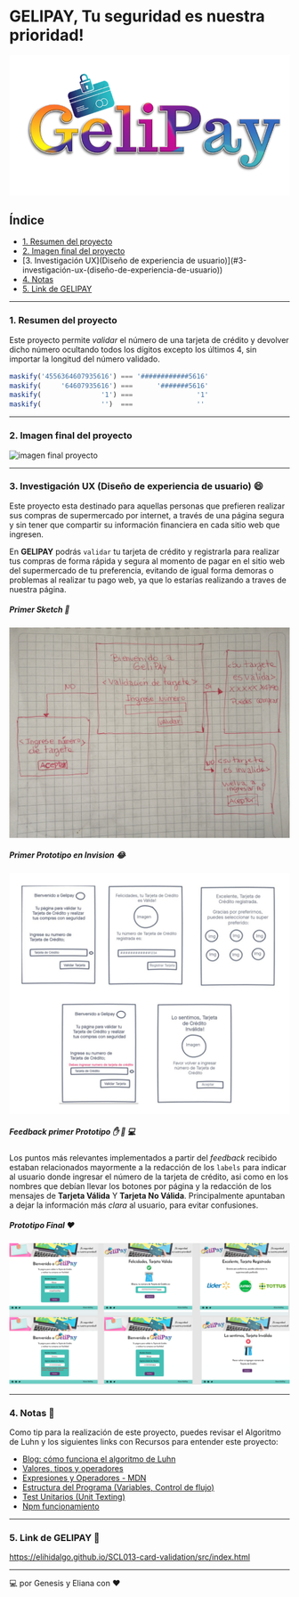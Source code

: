 # GELIPAY, Tu seguridad es nuestra prioridad!

![Logo del proyecto](https://github.com/EliHidalgo/SCL013-card-validation/blob/master/img/logo.png?raw=true)

## Índice

* [1. Resumen del proyecto](#1-resumen-del-proyecto)
* [2. Imagen final del proyecto](#2-imagen-final-del-proyecto)
* [3. Investigación UX](Diseño de experiencia de usuario)](#3-investigación-ux-(diseño-de-experiencia-de-usuario))
* [4. Notas](#4-notas)
* [5. Link de GELIPAY](#5-link-de-gelipay)

***

### 1. Resumen del proyecto

Este proyecto permite _validar_ el número de una tarjeta de crédito y devolver dicho número
ocultando todos los dígitos excepto los últimos 4, sin importar la longitud del número validado.

```js
maskify('4556364607935616') === '############5616'
maskify(     '64607935616') ===      '#######5616'
maskify(               '1') ===                '1'
maskify(               '')  ===                ''
```

***

### 2. Imagen final del proyecto


![imagen final proyecto](https://www.101computing.net/wp/wp-content/uploads/Luhn-Algorithm.png)

***

### 3. Investigación UX (Diseño de experiencia de usuario) :smile:

Este proyecto esta destinado para aquellas personas que prefieren realizar sus compras
de supermercado por internet, a través de una página segura y sin tener que compartir
su información financiera en cada sitio web que ingresen.

En **GELIPAY** podrás `validar` tu tarjeta de crédito y registrarla para realizar tus compras
de forma rápida y segura al momento de pagar en el sitio web del supermercado
de tu preferencia, evitando de igual forma demoras o problemas al realizar tu
pago web, ya que lo estarías realizando a traves de nuestra página.


##### Primer Sketch :pencil:

![Primer Sketch](https://github.com/EliHidalgo/SCL013-card-validation/blob/master/img/prototipolapiz.jpg?raw=true)

##### Primer Prototipo en Invision :joy:

![Primer Prototipo Invision](https://github.com/EliHidalgo/SCL013-card-validation/blob/master/img/invision.jpg?raw=true)

##### Feedback primer Prototipo :hand: :traffic_light: :computer:

Los puntos más relevantes implementados a partir del _feedback_ recibido estaban relacionados
mayormente a la redacción de los `labels` para indicar al usuario donde ingresar el número de
la tarjeta de crédito, asi como en los nombres que debían llevar los botones por página y la
redacción de los mensajes de **Tarjeta Válida** Y **Tarjeta No Válida**. Principalmente apuntaban a
dejar la información más _clara_ al usuario, para evitar confusiones.


##### Prototipo Final :heart:

![Prototipo Final en Figma](https://github.com/EliHidalgo/SCL013-card-validation/blob/master/img/GeliPayFigma.png?raw=true)


***

### 4. Notas :book:

Como tip para la realización de este proyecto, puedes revisar el Algoritmo de Luhn y los siguientes links con Recursos
para entender este proyecto:

* [Blog: cómo funciona el algoritmo de Luhn](http://www.quobit.mx/asi-funciona-el-algoritmo-de-luhn-para-generar-numeros-de-tarjetas-de-credito.html)
* [Valores, tipos y operadores](https://eloquentjavascript.net/01_values.html)
* [Expresiones y Operadores - MDN](https://developer.mozilla.org/es/docs/Web/JavaScript/Guide/Expressions_and_Operators)
* [Estructura del Programa (Variables, Control de flujo)](https://eloquentjavascript.net/02_program_structure.html)
* [Test Unitarios (Unit Texting)](https://martinfowler.com/bliki/UnitTest.html)
* [Npm funcionamiento](https://docs.npmjs.com/)

***

### 5. Link de GELIPAY :rocket: 

https://elihidalgo.github.io/SCL013-card-validation/src/index.html

***

:computer: por Genesis y Eliana con :heart:
